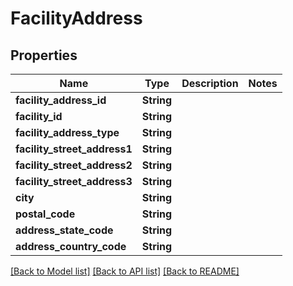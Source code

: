 # FacilityAddress

## Properties
Name | Type | Description | Notes
------------ | ------------- | ------------- | -------------
**facility_address_id** | **String** |  | 
**facility_id** | **String** |  | 
**facility_address_type** | **String** |  | 
**facility_street_address1** | **String** |  | 
**facility_street_address2** | **String** |  | 
**facility_street_address3** | **String** |  | 
**city** | **String** |  | 
**postal_code** | **String** |  | 
**address_state_code** | **String** |  | 
**address_country_code** | **String** |  | 

[[Back to Model list]](../README.md#documentation-for-models) [[Back to API list]](../README.md#documentation-for-api-endpoints) [[Back to README]](../README.md)



